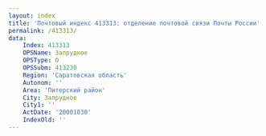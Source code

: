 ```yaml
---
layout: index
title: 'Почтовый индекс 413313: отделение почтовой связи Почты России'
permalink: /413313/
data:
    Index: 413313
    OPSName: Запрудное
    OPSType: О
    OPSSubm: 413230
    Region: 'Саратовская область'
    Autonom: ''
    Area: 'Питерский район'
    City: Запрудное
    City1: ''
    ActDate: '20001030'
    IndexOld: ''
---
```

